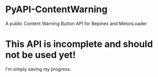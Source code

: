 # PyAPI-ContentWarning
A public Content Warning Button API for Bepinex and MelonLoader

# This API is incomplete and should not be used yet!
I'm simply saving my progress.
